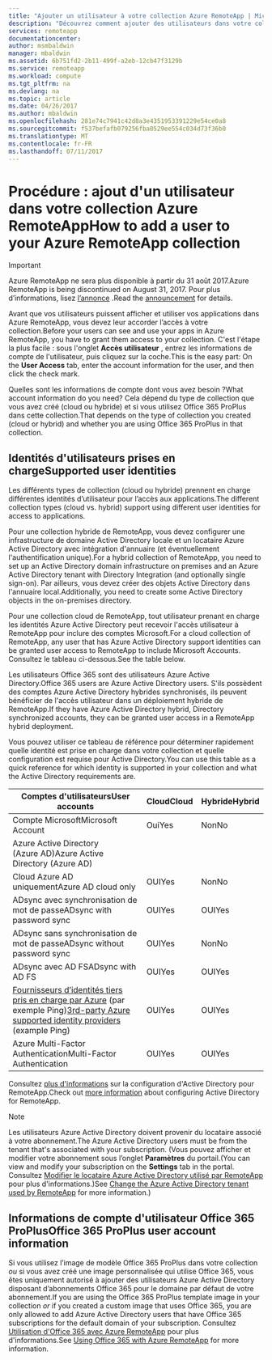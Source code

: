 ```yaml
---
title: "Ajouter un utilisateur à votre collection Azure RemoteApp | Microsoft Docs"
description: "Découvrez comment ajouter des utilisateurs dans votre collection Azure RemoteApp"
services: remoteapp
documentationcenter: 
author: msmbaldwin
manager: mbaldwin
ms.assetid: 6b751fd2-2b11-499f-a2eb-12cb47f3129b
ms.service: remoteapp
ms.workload: compute
ms.tgt_pltfrm: na
ms.devlang: na
ms.topic: article
ms.date: 04/26/2017
ms.author: mbaldwin
ms.openlocfilehash: 281e74c7941c42d8a3e4351953391229e54ce0a8
ms.sourcegitcommit: f537befafb079256fba0529ee554c034d73f36b0
ms.translationtype: MT
ms.contentlocale: fr-FR
ms.lasthandoff: 07/11/2017
---
```

# <a name="how-to-add-a-user-to-your-azure-remoteapp-collection"></a><span data-ttu-id="e6daf-103">Procédure : ajout d'un utilisateur dans votre collection Azure RemoteApp</span><span class="sxs-lookup"><span data-stu-id="e6daf-103">How to add a user to your Azure RemoteApp collection</span></span>
> [!IMPORTANT]
> <span data-ttu-id="e6daf-104">Azure RemoteApp ne sera plus disponible à partir du 31 août 2017.</span><span class="sxs-lookup"><span data-stu-id="e6daf-104">Azure RemoteApp is being discontinued on August 31, 2017.</span></span> <span data-ttu-id="e6daf-105">Pour plus d’informations, lisez [l’annonce](https://go.microsoft.com/fwlink/?linkid=821148) .</span><span class="sxs-lookup"><span data-stu-id="e6daf-105">Read the [announcement](https://go.microsoft.com/fwlink/?linkid=821148) for details.</span></span>
> 
> 

<span data-ttu-id="e6daf-106">Avant que vos utilisateurs puissent afficher et utiliser vos applications dans Azure RemoteApp, vous devez leur accorder l’accès à votre collection.</span><span class="sxs-lookup"><span data-stu-id="e6daf-106">Before your users can see and use your apps in Azure RemoteApp, you have to grant them access to your collection.</span></span> <span data-ttu-id="e6daf-107">C'est l'étape la plus facile : sous l'onglet **Accès utilisateur** , entrez les informations de compte de l'utilisateur, puis cliquez sur la coche.</span><span class="sxs-lookup"><span data-stu-id="e6daf-107">This is the easy part: On the **User Access** tab, enter the account information for the user, and then click the check mark.</span></span>

<span data-ttu-id="e6daf-108">Quelles sont les informations de compte dont vous avez besoin ?</span><span class="sxs-lookup"><span data-stu-id="e6daf-108">What account information do you need?</span></span> <span data-ttu-id="e6daf-109">Cela dépend du type de collection que vous avez créé (cloud ou hybride) et si vous utilisez Office 365 ProPlus dans cette collection.</span><span class="sxs-lookup"><span data-stu-id="e6daf-109">That depends on the type of collection you created (cloud or hybrid) and whether you are using Office 365 ProPlus in that collection.</span></span>

## <a name="supported-user-identities"></a><span data-ttu-id="e6daf-110">Identités d'utilisateurs prises en charge</span><span class="sxs-lookup"><span data-stu-id="e6daf-110">Supported user identities</span></span>
<span data-ttu-id="e6daf-111">Les différents types de collection (cloud ou hybride) prennent en charge différentes identités d’utilisateur pour l’accès aux applications.</span><span class="sxs-lookup"><span data-stu-id="e6daf-111">The different collection types (cloud vs. hybrid) support using different user identities for access to applications.</span></span>  

<span data-ttu-id="e6daf-112">Pour une collection hybride de RemoteApp, vous devez configurer une infrastructure de domaine Active Directory locale et un locataire Azure Active Directory avec intégration d'annuaire (et éventuellement l'authentification unique).</span><span class="sxs-lookup"><span data-stu-id="e6daf-112">For a hybrid collection of RemoteApp, you need to set up an Active Directory domain infrastructure on premises and an Azure Active Directory tenant with Directory Integration (and optionally single sign-on).</span></span> <span data-ttu-id="e6daf-113">Par ailleurs, vous devez créer des objets Active Directory dans l'annuaire local.</span><span class="sxs-lookup"><span data-stu-id="e6daf-113">Additionally, you need to create some Active Directory objects in the on-premises directory.</span></span>  

<span data-ttu-id="e6daf-114">Pour une collection cloud de RemoteApp, tout utilisateur prenant en charge les identités Azure Active Directory peut recevoir l'accès utilisateur à RemoteApp pour inclure des comptes Microsoft.</span><span class="sxs-lookup"><span data-stu-id="e6daf-114">For a cloud collection of RemoteApp, any user that has Azure Active Directory support identities can be granted user access to RemoteApp to include Microsoft Accounts.</span></span>  <span data-ttu-id="e6daf-115">Consultez le tableau ci-dessous.</span><span class="sxs-lookup"><span data-stu-id="e6daf-115">See the table below.</span></span>

<span data-ttu-id="e6daf-116">Les utilisateurs Office 365 sont des utilisateurs Azure Active Directory.</span><span class="sxs-lookup"><span data-stu-id="e6daf-116">Office 365 users are Azure Active Directory users.</span></span> <span data-ttu-id="e6daf-117">S'ils possèdent des comptes Azure Active Directory hybrides synchronisés, ils peuvent bénéficier de l'accès utilisateur dans un déploiement hybride de RemoteApp.</span><span class="sxs-lookup"><span data-stu-id="e6daf-117">If they have Azure Active Directory hybrid, Directory synchronized accounts, they can be granted user access in a RemoteApp hybrid deployment.</span></span>   

<span data-ttu-id="e6daf-118">Vous pouvez utiliser ce tableau de référence pour déterminer rapidement quelle identité est prise en charge dans votre collection et quelle configuration est requise pour Active Directory.</span><span class="sxs-lookup"><span data-stu-id="e6daf-118">You can use this table as a quick reference for which identity is supported in your collection and what the Active Directory requirements are.</span></span>

| <span data-ttu-id="e6daf-119">Comptes d'utilisateurs</span><span class="sxs-lookup"><span data-stu-id="e6daf-119">User accounts</span></span> | <span data-ttu-id="e6daf-120">Cloud</span><span class="sxs-lookup"><span data-stu-id="e6daf-120">Cloud</span></span> | <span data-ttu-id="e6daf-121">Hybride</span><span class="sxs-lookup"><span data-stu-id="e6daf-121">Hybrid</span></span> |
| --- | --- | --- |
| <span data-ttu-id="e6daf-122">Compte Microsoft</span><span class="sxs-lookup"><span data-stu-id="e6daf-122">Microsoft Account</span></span> |<span data-ttu-id="e6daf-123">Oui</span><span class="sxs-lookup"><span data-stu-id="e6daf-123">Yes</span></span> |<span data-ttu-id="e6daf-124">Non</span><span class="sxs-lookup"><span data-stu-id="e6daf-124">No</span></span> |
| <span data-ttu-id="e6daf-125">Azure Active Directory (Azure AD)</span><span class="sxs-lookup"><span data-stu-id="e6daf-125">Azure Active Directory (Azure AD)</span></span> | | |
| <span data-ttu-id="e6daf-126">Cloud Azure AD uniquement</span><span class="sxs-lookup"><span data-stu-id="e6daf-126">Azure AD cloud only</span></span> |<span data-ttu-id="e6daf-127">OUI</span><span class="sxs-lookup"><span data-stu-id="e6daf-127">Yes</span></span> |<span data-ttu-id="e6daf-128">Non</span><span class="sxs-lookup"><span data-stu-id="e6daf-128">No</span></span> |
| <span data-ttu-id="e6daf-129">ADsync avec synchronisation de mot de passe</span><span class="sxs-lookup"><span data-stu-id="e6daf-129">ADsync with password sync</span></span> |<span data-ttu-id="e6daf-130">OUI</span><span class="sxs-lookup"><span data-stu-id="e6daf-130">Yes</span></span> |<span data-ttu-id="e6daf-131">OUI</span><span class="sxs-lookup"><span data-stu-id="e6daf-131">Yes</span></span> |
| <span data-ttu-id="e6daf-132">ADsync sans synchronisation de mot de passe</span><span class="sxs-lookup"><span data-stu-id="e6daf-132">ADsync without password sync</span></span> |<span data-ttu-id="e6daf-133">OUI</span><span class="sxs-lookup"><span data-stu-id="e6daf-133">Yes</span></span> |<span data-ttu-id="e6daf-134">Non</span><span class="sxs-lookup"><span data-stu-id="e6daf-134">No</span></span> |
| <span data-ttu-id="e6daf-135">ADsync avec AD FS</span><span class="sxs-lookup"><span data-stu-id="e6daf-135">ADsync with AD FS</span></span> |<span data-ttu-id="e6daf-136">OUI</span><span class="sxs-lookup"><span data-stu-id="e6daf-136">Yes</span></span> |<span data-ttu-id="e6daf-137">OUI</span><span class="sxs-lookup"><span data-stu-id="e6daf-137">Yes</span></span> |
| <span data-ttu-id="e6daf-138">[Fournisseurs d’identités tiers pris en charge par Azure](https://msdn.microsoft.com/library/azure/jj679342.aspx) (par exemple Ping)</span><span class="sxs-lookup"><span data-stu-id="e6daf-138">[3rd-party Azure supported identity providers](https://msdn.microsoft.com/library/azure/jj679342.aspx)  (example Ping)</span></span> |<span data-ttu-id="e6daf-139">OUI</span><span class="sxs-lookup"><span data-stu-id="e6daf-139">Yes</span></span> |<span data-ttu-id="e6daf-140">OUI</span><span class="sxs-lookup"><span data-stu-id="e6daf-140">Yes</span></span> |
| <span data-ttu-id="e6daf-141">Azure Multi-Factor Authentication</span><span class="sxs-lookup"><span data-stu-id="e6daf-141">Multi-Factor Authentication</span></span> |<span data-ttu-id="e6daf-142">OUI</span><span class="sxs-lookup"><span data-stu-id="e6daf-142">Yes</span></span> |<span data-ttu-id="e6daf-143">OUI</span><span class="sxs-lookup"><span data-stu-id="e6daf-143">Yes</span></span> |

<span data-ttu-id="e6daf-144">Consultez [plus d'informations](remoteapp-ad.md) sur la configuration d'Active Directory pour RemoteApp.</span><span class="sxs-lookup"><span data-stu-id="e6daf-144">Check out [more information](remoteapp-ad.md) about configuring Active Directory for RemoteApp.</span></span>

> [!NOTE]
> <span data-ttu-id="e6daf-145">Les utilisateurs Azure Active Directory doivent provenir du locataire associé à votre abonnement.</span><span class="sxs-lookup"><span data-stu-id="e6daf-145">The Azure Active Directory users must be from the tenant that's associated with your subscription.</span></span> <span data-ttu-id="e6daf-146">(Vous pouvez afficher et modifier votre abonnement sous l’onglet **Paramètres** du portail.</span><span class="sxs-lookup"><span data-stu-id="e6daf-146">(You can view and modify your subscription on the **Settings** tab in the portal.</span></span> <span data-ttu-id="e6daf-147">Consultez [Modifier le locataire Azure Active Directory utilisé par RemoteApp](remoteapp-changetenant.md) pour plus d'informations.)</span><span class="sxs-lookup"><span data-stu-id="e6daf-147">See [Change the Azure Active Directory tenant used by RemoteApp](remoteapp-changetenant.md) for more information.)</span></span>
> 
> 

## <a name="office-365-proplus-user-account-information"></a><span data-ttu-id="e6daf-148">Informations de compte d'utilisateur Office 365 ProPlus</span><span class="sxs-lookup"><span data-stu-id="e6daf-148">Office 365 ProPlus user account information</span></span>
<span data-ttu-id="e6daf-149">Si vous utilisez l’image de modèle Office 365 ProPlus dans votre collection *ou* si vous avez créé une image personnalisée qui utilise Office 365, vous êtes uniquement autorisé à ajouter des utilisateurs Azure Active Directory disposant d’abonnements Office 365 pour le domaine par défaut de votre abonnement.</span><span class="sxs-lookup"><span data-stu-id="e6daf-149">If you are using the Office 365 ProPlus template image in your collection *or* if you created a custom image that uses Office 365, you are only allowed to add Azure Active Directory users that have Office 365 subscriptions for the default domain of your subscription.</span></span> <span data-ttu-id="e6daf-150">Consultez [Utilisation d'Office 365 avec Azure RemoteApp](remoteapp-o365.md) pour plus d'informations.</span><span class="sxs-lookup"><span data-stu-id="e6daf-150">See [Using Office 365 with Azure RemoteApp](remoteapp-o365.md) for more information.</span></span>


